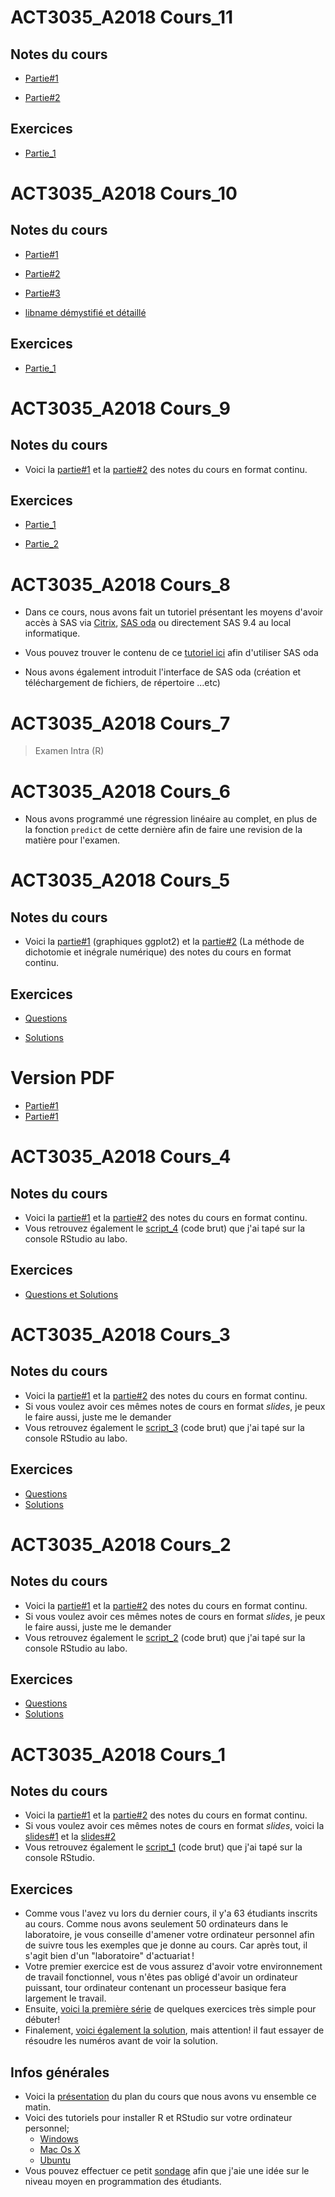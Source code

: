 
# ACT3035_A2018 Cours_11

## Notes du cours
* [Partie#1](http://nbviewer.jupyter.org/github/nmeraihi/ACT3035/blob/master/AUT_2018/11_1_cours.ipynb) 

* [Partie#2](http://nbviewer.jupyter.org/github/nmeraihi/ACT3035/blob/master/AUT_2018/11_2_cours.ipynb)


## Exercices
* [Partie_1](http://nbviewer.jupyter.org/github/nmeraihi/ACT3035/blob/master/AUT_2018/11_3_Exercices.ipynb)

# ACT3035_A2018 Cours_10

## Notes du cours
* [Partie#1](http://nbviewer.jupyter.org/github/nmeraihi/ACT3035/blob/master/AUT_2018/10_1_cours.ipynb) 

* [Partie#2](http://nbviewer.jupyter.org/github/nmeraihi/ACT3035/blob/master/AUT_2018/10_2_cours.ipynb)

* [Partie#3](http://nbviewer.jupyter.org/github/nmeraihi/ACT3035/blob/master/AUT_2018/10_3_cours.ipynb)

* [libname démystifié et détaillé](http://nbviewer.jupyter.org/github/nmeraihi/ACT3035/blob/master/AUT_2018/10_5_libname_detail.ipynb)


## Exercices
* [Partie_1](http://nbviewer.jupyter.org/github/nmeraihi/ACT3035/blob/master/AUT_2018/10_4_Exercices.ipynb)

# ACT3035_A2018 Cours_9

## Notes du cours
* Voici la [partie#1](http://nbviewer.jupyter.org/github/nmeraihi/ACT3035/blob/master/AUT_2018/9_1_cours.ipynb) et la [partie#2](http://nbviewer.jupyter.org/github/nmeraihi/ACT3035/blob/master/AUT_2018/9_2_cours.ipynb) des notes du cours en format continu. 

## Exercices
* [Partie_1](https://github.com/nmeraihi/ACT3035/blob/master/AUT_2018/9_1_Exercices.ipynb)

* [Partie_2](http://nbviewer.jupyter.org/github/nmeraihi/ACT3035/blob/master/AUT_2018/9_2_Exercices.ipynb)

# ACT3035_A2018 Cours_8

* Dans ce cours, nous avons fait un tutoriel présentant les moyens d'avoir accès à SAS via [Citrix](https://www.bureauvirtuel.uqam.ca/citrix/XenAppSitel/), [SAS oda](https://odamid.oda.sas.com/SASODAControlCenter) ou directement SAS 9.4 au local informatique.

* Vous pouvez trouver le contenu de ce [tutoriel ici](http://nbviewer.jupyter.org/github/nmeraihi/ACT3035/blob/master/AUT_2018/8_0_cours.ipynb) afin d'utiliser SAS oda
* Nous avons également introduit l'interface de SAS oda (création et téléchargement de fichiers, de répertoire ...etc)

# ACT3035_A2018 Cours_7

> Examen Intra (R)


# ACT3035_A2018 Cours_6

* Nous avons programmé une régression linéaire au complet, en plus de la fonction `predict` de cette dernière afin de faire une revision de la matière pour l'examen.

# ACT3035_A2018 Cours_5

## Notes du cours
* Voici la [partie#1](http://nbviewer.jupyter.org/github/nmeraihi/ACT3035/blob/master/AUT_2018/5_1_cours.ipynb) (graphiques ggplot2) et la [partie#2](http://nbviewer.jupyter.org/github/nmeraihi/ACT3035/blob/master/AUT_2018/5_2_cours.ipynb) (La méthode de dichotomie et inégrale numérique) des notes du cours en format continu. 

## Exercices
* [Questions](http://nbviewer.jupyter.org/github/nmeraihi/ACT3035/blob/master/AUT_2018/5_3_Exercices_Questions.ipynb)

* [Solutions](http://nbviewer.jupyter.org/github/nmeraihi/ACT3035/blob/master/AUT_2018/5_3_Exercices_Solutions.ipynb)

# Version PDF

* [Partie#1](https://github.com/nmeraihi/ACT3035/blob/master/AUT_2018/5_1_cours.pdf)
* [Partie#1](https://github.com/nmeraihi/ACT3035/blob/master/AUT_2018/5_2_cours.pdf)

# ACT3035_A2018 Cours_4

## Notes du cours
* Voici la [partie#1](https://github.com/nmeraihi/ACT3035/blob/master/AUT_2018/4_1_cours.ipynb) et la [partie#2](https://github.com/nmeraihi/ACT3035/blob/master/AUT_2018/4_2_cours.ipynb) des notes du cours en format continu. 
* Vous retrouvez également le [script_4](https://github.com/nmeraihi/ACT3035/blob/master/AUT_2018/4_5_script.R) (code brut) que j'ai tapé sur la console RStudio au labo.

## Exercices
* [Questions et Solutions](http://nbviewer.jupyter.org/github/nmeraihi/ACT3035/blob/master/AUT_2018/4_3_Exercices_Solutions.ipynb)


# ACT3035_A2018 Cours_3

## Notes du cours
* Voici la [partie#1](https://github.com/nmeraihi/ACT3035/blob/master/AUT_2018/3_1_cours.ipynb) et la [partie#2](https://github.com/nmeraihi/ACT3035/blob/master/AUT_2018/3_2_cours.ipynb) des notes du cours en format continu. 
* Si vous voulez avoir ces mêmes notes de cours en format _slides_, je peux le faire aussi, juste me le demander
* Vous retrouvez également le [script_3](https://github.com/nmeraihi/ACT3035/blob/master/AUT_2018/3_5_script.R) (code brut) que j'ai tapé sur la console RStudio au labo.

## Exercices
* [Questions](http://nbviewer.jupyter.org/github/nmeraihi/ACT3035/blob/master/AUT_2018/3_3_Exercices.ipynb)
* [Solutions](http://nbviewer.jupyter.org/github/nmeraihi/ACT3035/blob/master/AUT_2018/3_4_Solutions.ipynb#Question)


# ACT3035_A2018 Cours_2

## Notes du cours
* Voici la [partie#1](https://github.com/nmeraihi/ACT3035/blob/master/AUT_2018/2_1_cours.ipynb) et la [partie#2](https://github.com/nmeraihi/ACT3035/blob/master/AUT_2018/2_2_cours.ipynb) des notes du cours en format continu. 
* Si vous voulez avoir ces mêmes notes de cours en format _slides_, je peux le faire aussi, juste me le demander
* Vous retrouvez également le [script_2](https://github.com/nmeraihi/ACT3035/blob/master/AUT_2018/2_5_script.R) (code brut) que j'ai tapé sur la console RStudio au labo.

## Exercices
* [Questions](http://nbviewer.jupyter.org/github/nmeraihi/ACT3035/blob/master/AUT_2018/2_3_Exercices.ipynb)
* [Solutions](http://nbviewer.jupyter.org/github/nmeraihi/ACT3035/blob/master/AUT_2018/2_4_Solutions.ipynb#Question)


# ACT3035_A2018 Cours_1

## Notes du cours
* Voici la [partie#1](https://nbviewer.jupyter.org/github/nmeraihi/ACT3035/blob/master/AUT_2018/1_1_cours.ipynb) et la [partie#2](https://nbviewer.jupyter.org/github/nmeraihi/ACT3035/blob/master/AUT_2018/1_2_cours.ipynb) des notes du cours en format continu. 
* Si vous voulez avoir ces mêmes notes de cours en format _slides_, voici la [slides#1](http://nour.me/presentations/1_1_cours.slides.html) et la [slides#2](http://nour.me/presentations/1_2_cours.slides.html)
* Vous retrouvez également le [script_1](https://github.com/nmeraihi/ACT3035/blob/master/AUT_2018/1_5_script.R) (code brut) que j'ai tapé sur la console RStudio.

## Exercices
* Comme vous l'avez vu lors du dernier cours, il y'a 63 étudiants inscrits au cours. Comme nous avons seulement 50 ordinateurs dans le laboratoire, je vous conseille d'amener votre ordinateur personnel afin de suivre tous les exemples que je donne au cours. Car après tout, il s'agit bien d'un "laboratoire" d'actuariat !
* Votre premier exercice est de vous assurez d'avoir votre environnement de travail fonctionnel, vous n'êtes pas obligé d'avoir un ordinateur puissant, tour ordinateur contenant un processeur basique fera largement le travail.
* Ensuite, [voici la première série](https://github.com/nmeraihi/ACT3035/blob/master/AUT_2018/1_3_Exercices_vecteurs.ipynb) de quelques exercices très simple pour débuter!
* Finalement, [voici également la solution](https://github.com/nmeraihi/ACT3035/blob/master/AUT_2018/1_4_Exercices_vecteurs-solutions.ipynb), mais attention! il faut essayer de résoudre les numéros avant de voir la solution.

## Infos générales
* Voici la [présentation](http://nour.me/presentations/ACT3035_PCA2018.html#/) du plan du cours que nous avons vu ensemble ce matin.
* Voici des tutoriels pour installer R et RStudio sur votre ordinateur personnel;
    * <a class="fragment" href="https://medium.com/@GalarnykMichael/install-r-and-rstudio-on-windows-5f503f708027">Windows</a>
    * <a class="fragment" href="https://medium.com/@GalarnykMichael/install-r-and-rstudio-on-mac-e911606ce4f4">Mac Os X</a><br>
    * <a class="fragment" href="https://medium.com/@GalarnykMichael/install-r-and-rstudio-on-ubuntu-12-04-14-04-16-04-b6b3107f7779">Ubuntu</a>
* Vous pouvez effectuer ce petit [sondage](https://goo.gl/forms/kDoCDxdVHP07bX2o1) afin que j'aie une idée sur le niveau moyen en programmation des étudiants.
